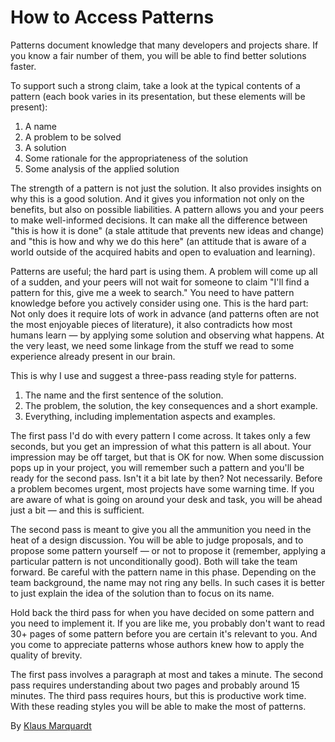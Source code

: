 # How to Access Patterns

Patterns document knowledge that many developers and projects share. If you know a fair number of them, you will be able to find better solutions faster.

To support such a strong claim, take a look at the typical contents of a pattern (each book varies in its presentation, but these elements will be present):

1. A name
2. A problem to be solved
3. A solution
4. Some rationale for the appropriateness of the solution
5. Some analysis of the applied solution

The strength of a pattern is not just the solution. It also provides insights on why this is a good solution. And it gives you information not only on the benefits, but also on possible liabilities. A pattern allows you and your peers to make well-informed decisions. It can make all the difference between "this is how it is done" (a stale attitude that prevents new ideas and change) and "this is how and why we do this here" (an attitude that is aware of a world outside of the acquired habits and open to evaluation and learning).

Patterns are useful; the hard part is using them. A problem will come up all of a sudden, and your peers will not wait for someone to claim "I'll find a pattern for this, give me a week to search." You need to have pattern knowledge before you actively consider using one. This is the hard part: Not only does it require lots of work in advance (and patterns often are not the most enjoyable pieces of literature), it also contradicts how most humans learn — by applying some solution and observing what happens. At the very least, we need some linkage from the stuff we read to some experience already present in our brain.

This is why I use and suggest a three-pass reading style for patterns.

1. The name and the first sentence of the solution.
2. The problem, the solution, the key consequences and a short example.
3. Everything, including implementation aspects and examples.

The first pass I'd do with every pattern I come across. It takes only a few seconds, but you get an impression of what this pattern is all about. Your impression may be off target, but that is OK for now. When some discussion pops up in your project, you will remember such a pattern and you'll be ready for the second pass. Isn't it a bit late by then? Not necessarily. Before a problem becomes urgent, most projects have some warning time. If you are aware of what is going on around your desk and task, you will be ahead just a bit — and this is sufficient.

The second pass is meant to give you all the ammunition you need in the heat of a design discussion. You will be able to judge proposals, and to propose some pattern yourself — or not to propose it (remember, applying a particular pattern is not unconditionally good). Both will take the team forward. Be careful with the pattern name in this phase. Depending on the team background, the name may not ring any bells. In such cases it is better to just explain the idea of the solution than to focus on its name.

Hold back the third pass for when you have decided on some pattern and you need to implement it. If you are like me, you probably don't want to read 30+ pages of some pattern before you are certain it's relevant to you. And you come to appreciate patterns whose authors knew how to apply the quality of brevity.

The first pass involves a paragraph at most and takes a minute. The second pass requires understanding about two pages and probably around 15 minutes. The third pass requires hours, but this is productive work time. With these reading styles you will be able to make the most of patterns.

By [Klaus Marquardt](http://programmer.97things.oreilly.com/wiki/index.php/Klaus_Marquardt)
